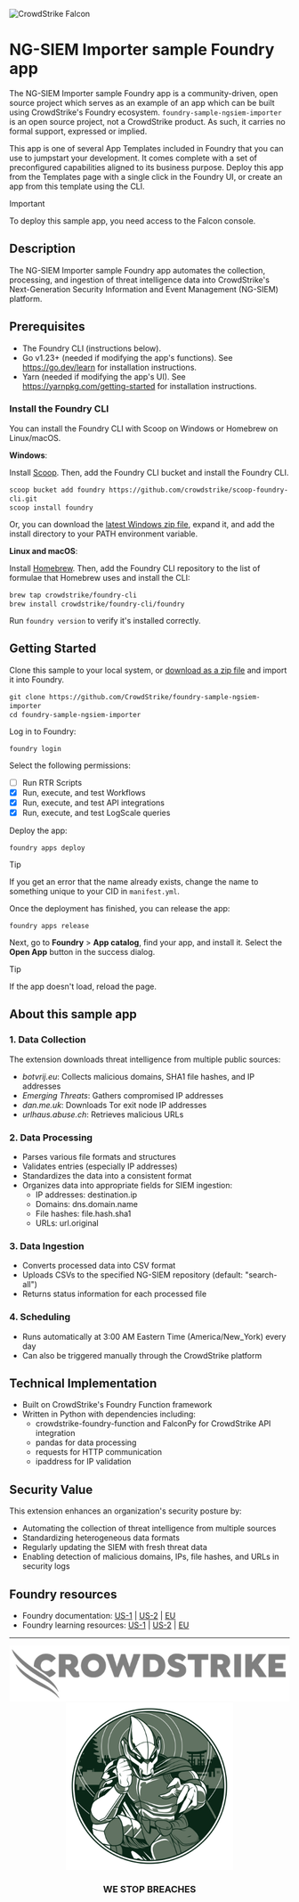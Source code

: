 ![CrowdStrike Falcon](/docs/asset/cs-logo.png?raw=true)

# NG-SIEM Importer sample Foundry app

The NG-SIEM Importer sample Foundry app is a community-driven, open source project which serves as an example of an app which can be built using CrowdStrike's Foundry ecosystem. `foundry-sample-ngsiem-importer` is an open source project, not a CrowdStrike product. As such, it carries no formal support, expressed or implied.

This app is one of several App Templates included in Foundry that you can use to jumpstart your development. It comes complete with a set of preconfigured capabilities aligned to its business purpose. Deploy this app from the Templates page with a single click in the Foundry UI, or create an app from this template using the CLI.

> [!IMPORTANT]  
> To deploy this sample app, you need access to the Falcon console.

## Description

The NG-SIEM Importer sample Foundry app automates the collection, processing, and ingestion of threat intelligence data into CrowdStrike's Next-Generation Security Information and Event Management (NG-SIEM) platform.

## Prerequisites

* The Foundry CLI (instructions below).
* Go v1.23+ (needed if modifying the app's functions). See https://go.dev/learn for installation instructions.
* Yarn (needed if modifying the app's UI). See https://yarnpkg.com/getting-started for installation instructions.

### Install the Foundry CLI

You can install the Foundry CLI with Scoop on Windows or Homebrew on Linux/macOS.

**Windows**:

Install [Scoop](https://scoop.sh/). Then, add the Foundry CLI bucket and install the Foundry CLI.

```shell
scoop bucket add foundry https://github.com/crowdstrike/scoop-foundry-cli.git
scoop install foundry
```

Or, you can download the [latest Windows zip file](https://assets.foundry.crowdstrike.com/cli/latest/foundry_Windows_x86_64.zip), expand it, and add the install directory to your PATH environment variable.

**Linux and macOS**:

Install [Homebrew](https://docs.brew.sh/Installation). Then, add the Foundry CLI repository to the list of formulae that Homebrew uses and install the CLI:

```shell
brew tap crowdstrike/foundry-cli
brew install crowdstrike/foundry-cli/foundry
```

Run `foundry version` to verify it's installed correctly.

## Getting Started

Clone this sample to your local system, or [download as a zip file](https://github.com/CrowdStrike/foundry-sample-ngsiem-importer/archive/refs/heads/main.zip) and import it into Foundry. 

```shell
git clone https://github.com/CrowdStrike/foundry-sample-ngsiem-importer
cd foundry-sample-ngsiem-importer
```

Log in to Foundry:

```shell
foundry login
```

Select the following permissions:

- [ ] Run RTR Scripts
- [x] Run, execute, and test Workflows
- [x] Run, execute, and test API integrations
- [x] Run, execute, and test LogScale queries

Deploy the app:

```shell
foundry apps deploy
```

> [!TIP]
> If you get an error that the name already exists, change the name to something unique to your CID in `manifest.yml`.

Once the deployment has finished, you can release the app:

```shell
foundry apps release
```

Next, go to **Foundry** > **App catalog**, find your app, and install it. Select the **Open App** button in the success dialog.

> [!TIP]
> If the app doesn't load, reload the page.

## About this sample app

### 1. Data Collection

The extension downloads threat intelligence from multiple public sources:

- _botvrij.eu_: Collects malicious domains, SHA1 file hashes, and IP addresses
- _Emerging Threats_: Gathers compromised IP addresses
- _dan.me.uk_: Downloads Tor exit node IP addresses
- _urlhaus.abuse.ch_: Retrieves malicious URLs

### 2. Data Processing

- Parses various file formats and structures
- Validates entries (especially IP addresses)
- Standardizes the data into a consistent format
- Organizes data into appropriate fields for SIEM ingestion:
  - IP addresses: destination.ip
  - Domains: dns.domain.name
  - File hashes: file.hash.sha1
  - URLs: url.original

### 3. Data Ingestion

- Converts processed data into CSV format
- Uploads CSVs to the specified NG-SIEM repository (default: "search-all")
- Returns status information for each processed file

### 4. Scheduling

- Runs automatically at 3:00 AM Eastern Time (America/New_York) every day
- Can also be triggered manually through the CrowdStrike platform

## Technical Implementation

- Built on CrowdStrike's Foundry Function framework
- Written in Python with dependencies including:
  - crowdstrike-foundry-function and FalconPy for CrowdStrike API integration
  - pandas for data processing
  - requests for HTTP communication
  - ipaddress for IP validation

## Security Value

This extension enhances an organization's security posture by:

- Automating the collection of threat intelligence from multiple sources
- Standardizing heterogeneous data formats
- Regularly updating the SIEM with fresh threat data
- Enabling detection of malicious domains, IPs, file hashes, and URLs in security logs

## Foundry resources

- Foundry documentation: [US-1](https://falcon.crowdstrike.com/documentation/category/c3d64B8e/falcon-foundry) | [US-2](https://falcon.us-2.crowdstrike.com/documentation/category/c3d64B8e/falcon-foundry) | [EU](https://falcon.eu-1.crowdstrike.com/documentation/category/c3d64B8e/falcon-foundry)
- Foundry learning resources: [US-1](https://falcon.crowdstrike.com/foundry/learn) | [US-2](https://falcon.us-2.crowdstrike.com/foundry/learn) | [EU](https://falcon.eu-1.crowdstrike.com/foundry/learn)

---

<p align="center"><img src="https://raw.githubusercontent.com/CrowdStrike/falconpy/main/docs/asset/cs-logo-footer.png"><br/><img width="300px" src="https://raw.githubusercontent.com/CrowdStrike/falconpy/main/docs/asset/adversary-goblin-panda.png"></p>
<h3><p align="center">WE STOP BREACHES</p></h3>
